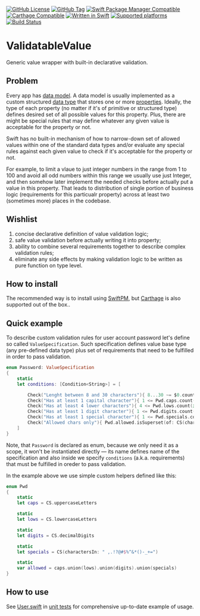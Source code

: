 [![GitHub License](https://img.shields.io/github/license/XCEssentials/ValidatableValue.svg?longCache=true)](LICENSE)
[![GitHub Tag](https://img.shields.io/github/tag/XCEssentials/ValidatableValue.svg?longCache=true)](https://github.com/XCEssentials/ValidatableValue/tags)
[![Swift Package Manager Compatible](https://img.shields.io/badge/SPM-compatible-brightgreen.svg?longCache=true)](Package.swift)
[![Carthage Compatible](https://img.shields.io/badge/Carthage-compatible-brightgreen.svg?longCache=true)](https://github.com/Carthage/Carthage)
[![Written in Swift](https://img.shields.io/badge/Swift-5.0-orange.svg?longCache=true)](https://swift.org)
[![Supported platforms](https://img.shields.io/badge/platforms-macOS%20%7C%20iOS%20%7C%20tvOS%20%7C%20watchOS%20%7C%20Linux-blue.svg?longCache=true)](Package.swift)
[![Build Status](https://travis-ci.com/XCEssentials/ValidatableValue.svg?branch=master)](https://travis-ci.com/XCEssentials/ValidatableValue)

# ValidatableValue

Generic value wrapper with built-in declarative validation.

## Problem

Every app has [data model](https://en.wikipedia.org/wiki/Data_model). A data model is usually implemented as a custom structured [data type](https://en.wikipedia.org/wiki/Data_type) that stores one or more [properties](https://en.wikipedia.org/wiki/Property_(programming)). Ideally, the type of each property (no matter if it's of primitive or structured type) defines desired set of all possible values for this property. Plus, there are might be special rules that may define whatever any given value is acceptable for the property or not.

Swift has no built-in mechanism of how to narrow-down set of allowed values within one of the standard data types and/or evaluate any special rules against each given value to check if it's acceptable for the property or not.

For example, to limit a vlaue to just integer numbers in the range from 1 to 100 and avoid all odd numbers within this range we usually use just Integer, and then somehow later implement the needed checks before actually put a value in this property. That leads to distribution of single portion of business logic (requirements for this particualr property) across at least two (sometimes more) places in the codebase.

## Wishlist

1. concise declarative definition of value validation logic;
2. safe value validation before actually writing it into property;
3. ability to combine several requirements together to describe complex validation rules;
4. eliminate any side effects by making validation logic to be written as pure function on type level.

## How to install

The recommended way is to install using [SwiftPM](https://swift.org/package-manager/), but [Carthage](https://github.com/Carthage/Carthage) is also supported out of the box..

## Quick example

To describe custom validation rules for user account password let's define so called `ValueSpecification`. Such specification defines value base type (any pre-defined data type) plus set of requirements that need to be fulfilled in order to pass validation.

```swift
enum Password: ValueSpecification
{
    static
    let conditions: [Condition<String>] = [

        Check("Lenght between 8 and 30 characters"){ 8...30 ~= $0.count },
        Check("Has at least 1 capital character"){ 1 <= Pwd.caps.count(in: $0) },
        Check("Has at least 4 lower characters"){ 4 <= Pwd.lows.count(in: $0) },
        Check("Has at least 1 digit character"){ 1 <= Pwd.digits.count(in: $0) },
        Check("Has at least 1 special character"){ 1 <= Pwd.specials.count(in: $0) },
        Check("Allowed chars only"){ Pwd.allowed.isSuperset(of: CS(charactersIn: $0)) }
    ]
}
```

Note, that `Password` is declared as enum, because we only need it as a scope, it won't be instantiated directly — its name defines name of the specification and also inside we specify `conditions` (a.k.a. requirements) that must be fulfilled in oreder to pass validation.

In the example above we use simple custom helpers defined like this:

```swift
enum Pwd
{
    static
    let caps = CS.uppercaseLetters

    static
    let lows = CS.lowercaseLetters

    static
    let digits = CS.decimalDigits

    static
    let specials = CS(charactersIn: " ,.!?@#$%^&*()-_+=")

    static
    var allowed = caps.union(lows).union(digits).union(specials)
}
```

## How to use

See [User.swift](User.swift) in [unit tests](https://github.com/XCEssentials/ValidatableValue/tree/master/Tests/AllTests) for comprehensive up-to-date example of usage.
